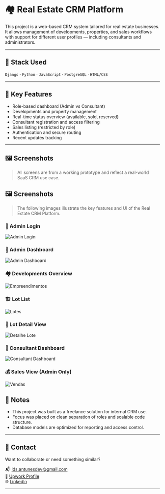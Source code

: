 # 🏘️ Real Estate CRM Platform

This project is a web-based CRM system tailored for real estate businesses. It allows management of developments, properties, and sales workflows with support for different user profiles — including consultants and administrators.

---

## 🚀 Stack Used

`Django` · `Python` · `JavaScript` · `PostgreSQL` · `HTML/CSS`

---

## 🔑 Key Features

- Role-based dashboard (Admin vs Consultant)
- Developments and property management
- Real-time status overview (available, sold, reserved)
- Consultant registration and access filtering
- Sales listing (restricted by role)
- Authentication and secure routing
- Recent updates tracking

---

## 🖼️ Screenshots

> All screens are from a working prototype and reflect a real-world SaaS CRM use case.

## 🖼️ Screenshots

> The following images illustrate the key features and UI of the Real Estate CRM Platform.

### 🔐 Admin Login  
![Admin Login](./imagens/Login%20Admin.png)

### 🧭 Admin Dashboard  
![Admin Dashboard](./imagens/Dashboard%20admin.png)

### 🏘️ Developments Overview  
![Empreendimentos](./imagens/Empreendimentos.png)

### 🏗️ Lot List  
![Lotes](./imagens/Lotes.png)

### 📄 Lot Detail View  
![Detalhe Lote](./imagens/Detalhe_lote.png)

### 🧑 Consultant Dashboard  
![Consultant Dashboard](./imagens/dashboard.png)

### 💰 Sales View (Admin Only)  
![Vendas](./imagens/vendas.png)


## 📌 Notes

- This project was built as a freelance solution for internal CRM use.
- Focus was placed on clean separation of roles and scalable code structure.
- Database models are optimized for reporting and access control.

---

## 🔗 Contact

Want to collaborate or need something similar?

📬 [lds.antunesdev@gmail.com](mailto:lds.antunesdev@gmail.com)  
💼 [Upwork Profile](https://www.upwork.com/freelancers/~01528998e13ceaa5aa)  
🌐 [LinkedIn](https://linkedin.com/in/lucas-souza-a869882aa)

---
